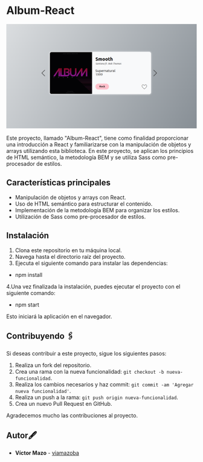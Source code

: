 # Album-React

![Album React](./public/captura.png) <!-- Actualiza con la imagen adecuada -->

Este proyecto, llamado "Album-React", tiene como finalidad proporcionar una introducción a React y familiarizarse con la manipulación de objetos y arrays utilizando esta biblioteca. En este proyecto, se aplican los principios de HTML semántico, la metodología BEM y se utiliza Sass como pre-procesador de estilos.

## Características principales

- Manipulación de objetos y arrays con React.
- Uso de HTML semántico para estructurar el contenido.
- Implementación de la metodología BEM para organizar los estilos.
- Utilización de Sass como pre-procesador de estilos.

## Instalación

1. Clona este repositorio en tu máquina local.
2. Navega hasta el directorio raíz del proyecto.
3. Ejecuta el siguiente comando para instalar las dependencias:
- npm install
 
4.Una vez finalizada la instalación, puedes ejecutar el proyecto con el siguiente comando:

- npm start

Esto iniciará la aplicación en el navegador.


## Contribuyendo 🖇️

Si deseas contribuir a este proyecto, sigue los siguientes pasos:

1. Realiza un fork del repositorio.
2. Crea una rama con la nueva funcionalidad: `git checkout -b nueva-funcionalidad`.
3. Realiza los cambios necesarios y haz commit: `git commit -am 'Agregar nueva funcionalidad'`.
4. Realiza un push a la rama: `git push origin nueva-funcionalidad`.
5. Crea un nuevo Pull Request en GitHub.

Agradecemos mucho las contribuciones al proyecto.

## Autor🖋️

- **Víctor Mazo** - [viamazoba](https://github.com/viamazoba)